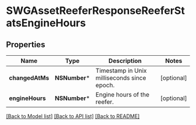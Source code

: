 # SWGAssetReeferResponseReeferStatsEngineHours

## Properties
Name | Type | Description | Notes
------------ | ------------- | ------------- | -------------
**changedAtMs** | **NSNumber*** | Timestamp in Unix milliseconds since epoch. | [optional] 
**engineHours** | **NSNumber*** | Engine hours of the reefer. | [optional] 

[[Back to Model list]](../README.md#documentation-for-models) [[Back to API list]](../README.md#documentation-for-api-endpoints) [[Back to README]](../README.md)


